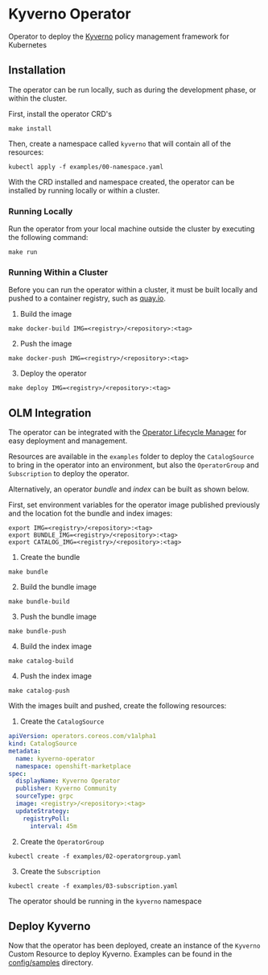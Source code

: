 # Kyverno Operator

Operator to deploy the [Kyverno](https://kyverno.io) policy management framework for Kubernetes

## Installation

The operator can be run locally, such as during the development phase, or within the cluster.

First, install the operator CRD's

```shell
make install
```

Then, create a namespace called `kyverno` that will contain all of the resources:

```shell
kubectl apply -f examples/00-namespace.yaml
```

With the CRD installed and namespace created, the operator can be installed by running locally or within a cluster.

### Running Locally

Run the operator from your local machine outside the cluster by executing the following command:

```shell
make run
```

### Running Within a Cluster

Before you can run the operator within a cluster, it must be built locally and pushed to a container registry, such as [quay.io](https://quay.io).

1. Build the image

```shell
make docker-build IMG=<registry>/<repository>:<tag>
```

2. Push the image

```shell
make docker-push IMG=<registry>/<repository>:<tag>
```

3. Deploy the operator

```shell
make deploy IMG=<registry>/<repository>:<tag>
```

## OLM Integration

The operator can be integrated with the [Operator Lifecycle Manager](https://olm.operatorframework.io) for easy deployment and management.

Resources are available in the `examples` folder to deploy the `CatalogSource` to bring in the operator into an environment, but also the `OperatorGroup` and `Subscription` to deploy the operator.

Alternatively, an operator _bundle_ and _index_ can be built as shown below.

First, set environment variables for the operator image published previously and the location fot the bundle and index images:

```shell
export IMG=<registry>/<repository>:<tag>
export BUNDLE_IMG=<registry>/<repository>:<tag>
export CATALOG_IMG=<registry>/<repository>:<tag>
```

1. Create the bundle

```shell
make bundle
```

2. Build the bundle image

```shell
make bundle-build
```

3. Push the bundle image

```shell
make bundle-push
```

4. Build the index image

```shell
make catalog-build
```

4. Push the index image

```shell
make catalog-push
```

With the images built and pushed, create the following resources:

1. Create the `CatalogSource`

```yaml
apiVersion: operators.coreos.com/v1alpha1
kind: CatalogSource
metadata:
  name: kyverno-operator
  namespace: openshift-marketplace
spec:
  displayName: Kyverno Operator
  publisher: Kyverno Community
  sourceType: grpc
  image: <registry>/<repository>:<tag>
  updateStrategy:
    registryPoll:
      interval: 45m
```

2. Create the `OperatorGroup`

```shell
kubectl create -f examples/02-operatorgroup.yaml
```

3. Create the `Subscription`

```shell
kubectl create -f examples/03-subscription.yaml
```

The operator should be running in the `kyverno` namespace

## Deploy Kyverno

Now that the operator has been deployed, create an instance of the `Kyverno` Custom Resource to deploy Kyverno. Examples can be found in the [config/samples](config/samples) directory.
